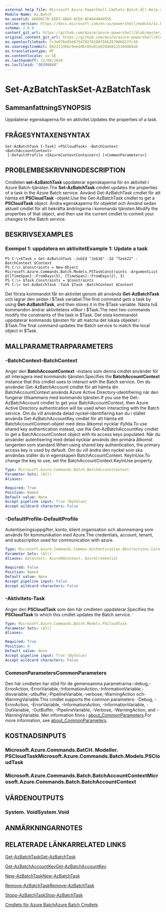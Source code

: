 ```yaml
---
external help file: Microsoft.Azure.PowerShell.Cmdlets.Batch.dll-Help.xml
Module Name: Az.Batch
ms.assetid: 6A6D6C7D-EED7-4AD4-ACE6-BFA64404455E
online version: https://docs.microsoft.com/en-us/powershell/module/az.batch/set-azbatchtask
schema: 2.0.0
content_git_url: https://github.com/Azure/azure-powershell/blob/master/src/Batch/Batch/help/Set-AzBatchTask.md
original_content_git_url: https://github.com/Azure/azure-powershell/blob/master/src/Batch/Batch/help/Set-AzBatchTask.md
ms.openlocfilehash: 7c3e976e85e6754702f8288f5bb257086837fc36
ms.sourcegitcommit: 04221336bc9eed46c05ed1e828a6811534d4b4ab
ms.translationtype: MT
ms.contentlocale: sv-SE
ms.lasthandoff: 12/08/2020
ms.locfileid: "98399840"
---
```

# <span data-ttu-id="66f09-101">Set-AzBatchTask</span><span class="sxs-lookup"><span data-stu-id="66f09-101">Set-AzBatchTask</span></span>

## <span data-ttu-id="66f09-102">Sammanfattning</span><span class="sxs-lookup"><span data-stu-id="66f09-102">SYNOPSIS</span></span>
<span data-ttu-id="66f09-103">Uppdaterar egenskaperna för en aktivitet.</span><span class="sxs-lookup"><span data-stu-id="66f09-103">Updates the properties of a task.</span></span>

## <span data-ttu-id="66f09-104">FRÅGESYNTAXEN</span><span class="sxs-lookup"><span data-stu-id="66f09-104">SYNTAX</span></span>

```
Set-AzBatchTask [-Task] <PSCloudTask> -BatchContext <BatchAccountContext>
 [-DefaultProfile <IAzureContextContainer>] [<CommonParameters>]
```

## <span data-ttu-id="66f09-105">PROBLEMBESKRIVNING</span><span class="sxs-lookup"><span data-stu-id="66f09-105">DESCRIPTION</span></span>
<span data-ttu-id="66f09-106">Cmdleten **set-AzBatchTask** uppdaterar egenskaperna för en aktivitet i Azure Batch-tjänsten.</span><span class="sxs-lookup"><span data-stu-id="66f09-106">The **Set-AzBatchTask** cmdlet updates the properties of a task in the Azure Batch service.</span></span>
<span data-ttu-id="66f09-107">Använd Get-AzBatchTask cmdlet för att hämta ett **PSCloudTask** -objekt.</span><span class="sxs-lookup"><span data-stu-id="66f09-107">Use the Get-AzBatchTask cmdlet to get a **PSCloudTask** object.</span></span>
<span data-ttu-id="66f09-108">Ändra egenskaperna för objektet och Använd sedan aktuell cmdlet för att bekräfta ändringarna i kommando tjänsten.</span><span class="sxs-lookup"><span data-stu-id="66f09-108">Modify the properties of that object, and then use the current cmdlet to commit your changes to the Batch service.</span></span>

## <span data-ttu-id="66f09-109">BESKRIVS</span><span class="sxs-lookup"><span data-stu-id="66f09-109">EXAMPLES</span></span>

### <span data-ttu-id="66f09-110">Exempel 1: uppdatera en aktivitet</span><span class="sxs-lookup"><span data-stu-id="66f09-110">Example 1: Update a task</span></span>
```
PS C:\>$Task = Get-AzBatchTask -JobId "Job16" -Id "Task22" -BatchContext $Context
PS C:\> $Constraints = New-Object Microsoft.Azure.Commands.Batch.Models.PSTaskConstraints -ArgumentList @([TimeSpan}::FromDays(5), [TimeSpan]::FromDays(2), 3)
PS C:\> $Task.Constraints = $Constraints
PS C:\> Set-AzBatchTask -Task $Task -BatchContext $Context
```

<span data-ttu-id="66f09-111">Det första kommandot får en aktivitet genom att använda **Get-AzBatchTask** och lagrar den sedan i $Task variabel.</span><span class="sxs-lookup"><span data-stu-id="66f09-111">The first command gets a task by using **Get-AzBatchTask**, and then stores it in the $Task variable.</span></span>
<span data-ttu-id="66f09-112">Nästa två kommandon ändrar aktivitetens villkor i $Task.</span><span class="sxs-lookup"><span data-stu-id="66f09-112">The next two commands modify the constraints of the task in $Task.</span></span>
<span data-ttu-id="66f09-113">Det sista kommandot uppdaterar kommando tjänsten för att matcha det lokala objektet i $Task.</span><span class="sxs-lookup"><span data-stu-id="66f09-113">The final command updates the Batch service to match the local object in $Task.</span></span>

## <span data-ttu-id="66f09-114">MALLPARAMETRAR</span><span class="sxs-lookup"><span data-stu-id="66f09-114">PARAMETERS</span></span>

### <span data-ttu-id="66f09-115">-BatchContext</span><span class="sxs-lookup"><span data-stu-id="66f09-115">-BatchContext</span></span>
<span data-ttu-id="66f09-116">Anger den **BatchAccountContext** -instans som denna cmdlet använder för att interagera med kommando tjänsten.</span><span class="sxs-lookup"><span data-stu-id="66f09-116">Specifies the **BatchAccountContext** instance that this cmdlet uses to interact with the Batch service.</span></span>
<span data-ttu-id="66f09-117">Om du använder Get-AzBatchAccount cmdlet för att hämta din BatchAccountContext används Azure Active Directory-identifiering när den fungerar tillsammans med kommando tjänsten.</span><span class="sxs-lookup"><span data-stu-id="66f09-117">If you use the Get-AzBatchAccount cmdlet to get your BatchAccountContext, then Azure Active Directory authentication will be used when interacting with the Batch service.</span></span> <span data-ttu-id="66f09-118">Om du vill använda delad nyckel-identifiering kan du i stället använda Get-AzBatchAccountKey cmdlet för att hämta ett BatchAccountContext-objekt med dess åtkomst nycklar ifyllda.</span><span class="sxs-lookup"><span data-stu-id="66f09-118">To use shared key authentication instead, use the Get-AzBatchAccountKey cmdlet to get a BatchAccountContext object with its access keys populated.</span></span> <span data-ttu-id="66f09-119">När du använder autentisering med delad nycklar används den primära åtkomst tangenten som standard.</span><span class="sxs-lookup"><span data-stu-id="66f09-119">When using shared key authentication, the primary access key is used by default.</span></span> <span data-ttu-id="66f09-120">Om du vill ändra den nyckel som ska användas ställer du in egenskapen BatchAccountContext. KeyInUse.</span><span class="sxs-lookup"><span data-stu-id="66f09-120">To change the key to use, set the BatchAccountContext.KeyInUse property.</span></span>

```yaml
Type: Microsoft.Azure.Commands.Batch.BatchAccountContext
Parameter Sets: (All)
Aliases:

Required: True
Position: Named
Default value: None
Accept pipeline input: True (ByValue)
Accept wildcard characters: False
```

### <span data-ttu-id="66f09-121">-DefaultProfile</span><span class="sxs-lookup"><span data-stu-id="66f09-121">-DefaultProfile</span></span>
<span data-ttu-id="66f09-122">Autentiseringsuppgifter, konto, klient organisation och abonnemang som används för kommunikation med Azure.</span><span class="sxs-lookup"><span data-stu-id="66f09-122">The credentials, account, tenant, and subscription used for communication with azure.</span></span>

```yaml
Type: Microsoft.Azure.Commands.Common.Authentication.Abstractions.Core.IAzureContextContainer
Parameter Sets: (All)
Aliases: AzContext, AzureRmContext, AzureCredential

Required: False
Position: Named
Default value: None
Accept pipeline input: False
Accept wildcard characters: False
```

### <span data-ttu-id="66f09-123">-Aktivitets</span><span class="sxs-lookup"><span data-stu-id="66f09-123">-Task</span></span>
<span data-ttu-id="66f09-124">Anger den **PSCloudTask** som den här cmdleten uppdaterar.</span><span class="sxs-lookup"><span data-stu-id="66f09-124">Specifies the **PSCloudTask** to which this cmdlet updates the Batch service.</span></span>

```yaml
Type: Microsoft.Azure.Commands.Batch.Models.PSCloudTask
Parameter Sets: (All)
Aliases:

Required: True
Position: 0
Default value: None
Accept pipeline input: True (ByValue)
Accept wildcard characters: False
```

### <span data-ttu-id="66f09-125">CommonParameters</span><span class="sxs-lookup"><span data-stu-id="66f09-125">CommonParameters</span></span>
<span data-ttu-id="66f09-126">Den här cmdleten har stöd för de gemensamma parametrarna:-debug,-ErrorAction,-ErrorVariable,-InformationAction,-InformationVariable,-disvariable,-utbuffer,-PipelineVariable,-verbose,-WarningAction och-WarningVariable.</span><span class="sxs-lookup"><span data-stu-id="66f09-126">This cmdlet supports the common parameters: -Debug, -ErrorAction, -ErrorVariable, -InformationAction, -InformationVariable, -OutVariable, -OutBuffer, -PipelineVariable, -Verbose, -WarningAction, and -WarningVariable.</span></span> <span data-ttu-id="66f09-127">Mer information finns i [about_CommonParameters](http://go.microsoft.com/fwlink/?LinkID=113216).</span><span class="sxs-lookup"><span data-stu-id="66f09-127">For more information, see [about_CommonParameters](http://go.microsoft.com/fwlink/?LinkID=113216).</span></span>

## <span data-ttu-id="66f09-128">KOSTNADS</span><span class="sxs-lookup"><span data-stu-id="66f09-128">INPUTS</span></span>

### <span data-ttu-id="66f09-129">Microsoft.Azure.Commands.BatCH. Modeller. PSCloudTask</span><span class="sxs-lookup"><span data-stu-id="66f09-129">Microsoft.Azure.Commands.Batch.Models.PSCloudTask</span></span>

### <span data-ttu-id="66f09-130">Microsoft.Azure.Commands.Batch.BatchAccountContext</span><span class="sxs-lookup"><span data-stu-id="66f09-130">Microsoft.Azure.Commands.Batch.BatchAccountContext</span></span>

## <span data-ttu-id="66f09-131">VÄRDEN</span><span class="sxs-lookup"><span data-stu-id="66f09-131">OUTPUTS</span></span>

### <span data-ttu-id="66f09-132">System. Void</span><span class="sxs-lookup"><span data-stu-id="66f09-132">System.Void</span></span>

## <span data-ttu-id="66f09-133">ANMÄRKNINGAR</span><span class="sxs-lookup"><span data-stu-id="66f09-133">NOTES</span></span>

## <span data-ttu-id="66f09-134">RELATERADE LÄNKAR</span><span class="sxs-lookup"><span data-stu-id="66f09-134">RELATED LINKS</span></span>

[<span data-ttu-id="66f09-135">Get-AzBatchTask</span><span class="sxs-lookup"><span data-stu-id="66f09-135">Get-AzBatchTask</span></span>](./Get-AzBatchTask.md)

[<span data-ttu-id="66f09-136">Get-AzBatchAccountKey</span><span class="sxs-lookup"><span data-stu-id="66f09-136">Get-AzBatchAccountKey</span></span>](./Get-AzBatchAccountKey.md)

[<span data-ttu-id="66f09-137">New-AzBatchTask</span><span class="sxs-lookup"><span data-stu-id="66f09-137">New-AzBatchTask</span></span>](./New-AzBatchTask.md)

[<span data-ttu-id="66f09-138">Remove-AzBatchTask</span><span class="sxs-lookup"><span data-stu-id="66f09-138">Remove-AzBatchTask</span></span>](./Remove-AzBatchTask.md)

[<span data-ttu-id="66f09-139">Stopp-AzBatchTask</span><span class="sxs-lookup"><span data-stu-id="66f09-139">Stop-AzBatchTask</span></span>](./Stop-AzBatchTask.md)

[<span data-ttu-id="66f09-140">Cmdlets för Azure Batch</span><span class="sxs-lookup"><span data-stu-id="66f09-140">Azure Batch Cmdlets</span></span>](/powershell/module/Az.Batch/)
